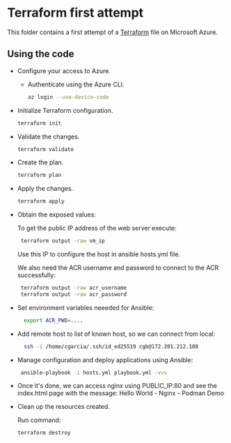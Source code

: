 # Terraform first attempt

This folder contains a first attempt of a [Terraform](https://www.terraform.io/) file on Microsoft Azure.

## Using the code

* Configure your access to Azure.

  * Authenticate using the Azure CLI.

    ```bash
    az login --use-device-code 
    ```
 
* Initialize Terraform configuration.

  ```bash
  terraform init
  ```

* Validate the changes.

  ```bash
  terraform validate
  ```

* Create the plan.

  ```bash
  terraform plan
  ```

* Apply the changes.

  ```bash
  terraform apply
  ```

* Obtain the exposed values:

  To get the public IP address of the web server execute:

  ```bash
   terraform output -raw vm_ip
  ```

  Use this IP to configure the host in ansible hosts.yml file.

  We also need the ACR username and password to connect to the ACR successfully:

  ```bash
   terraform output -raw acr_username
   terraform output -raw acr_password
  ```

* Set environment variables neeeded for Ansible:

  ```bash
    export ACR_PWD=....
  ```


* Add remote host to list of known host, so we can connect from local:

  ```bash
    ssh -i /home/cgarcia/.ssh/id_ed25519 cgb@172.201.212.108
  ```

* Manage configuration and deploy applications using Ansible:

  ```bash
   ansible-playbook -i hosts.yml playbook.yml -vvv
  ```

* Once it's done, we can access nginx using PUBLIC_IP:80 and see the index.html page with the message: 
  Hello World - Nginx - Podman Demo


* Clean up the resources created.
  
  Run command:

  ```bash
  terraform destroy
  ```